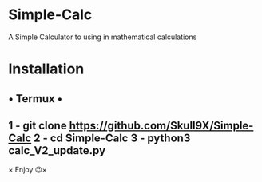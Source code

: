 # Simple-Calc
A Simple Calculator to using in mathematical calculations

# Installation 
• Termux •
-----------------------------------------------------
1 - git clone https://github.com/Skull9X/Simple-Calc
2 - cd Simple-Calc
3 - python3 calc_V2_update.py
-----------------------------------------------------
× Enjoy 😉×
